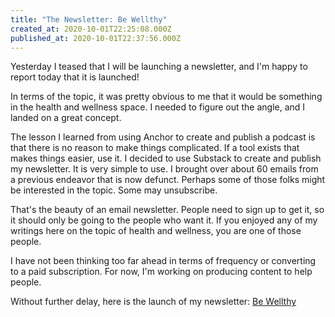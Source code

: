 ```yaml
---
title: "The Newsletter: Be Wellthy"
created_at: 2020-10-01T22:25:08.000Z
published_at: 2020-10-01T22:37:56.000Z
---
```

Yesterday I teased that I will be launching a newsletter, and I'm happy to report today that it is launched!

In terms of the topic, it was pretty obvious to me that it would be something in the health and wellness space. I needed to figure out the angle, and I landed on a great concept. 

The lesson I learned from using Anchor to create and publish a podcast is that there is no reason to make things complicated. If a tool exists that makes things easier, use it. I decided to use Substack to create and publish my newsletter. It is very simple to use. I brought over about 60 emails from a previous endeavor that is now defunct. Perhaps some of those folks might be interested in the topic. Some may unsubscribe.

That's the beauty of an email newsletter. People need to sign up to get it, so it should only be going to the people who want it. If you enjoyed any of my writings here on the topic of health and wellness, you are one of those people.

I have not been thinking too far ahead in terms of frequency or converting to a paid subscription. For now, I'm working on producing content to help people. 

Without further delay, here is the launch of my newsletter: [Be Wellthy](https://bewellthy.substack.com/p/what-does-it-mean-to-be-wellthy)
